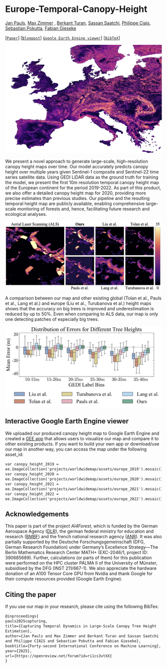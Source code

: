 # Europe-Temporal-Canopy-Height
[Jan Pauls](https://www.wi.uni-muenster.de/de/institut/dasc/personen/jan-pauls), [Max Zimmer](https://maxzimmer.org) , [Berkant Turan](https://b-turan.github.io), [Sassan Saatchi](https://science.jpl.nasa.gov/people/Saatchi/), [Philippe Ciais](https://www.lsce.ipsl.fr/Phocea/Pisp/index.php?nom=philippe.ciais), [Sebastian Pokutta](https://pokutta.com), [Fabian Gieseke](https://www.wi.uni-muenster.de/department/dasc/people/fabian-gieseke)


[[`Paper`](https://arxiv.org/abs/2501.19328)] [[`Blogpost`](https://maxzimmer.org/blog/2025/capturing-temporal-dynamics-in-tree-canopy-height/)]  [`Google Earth Engine viewer`](https://europetreemap.projects.earthengine.app/view/europeheight)] [[`BibTeX`](#citing-the-paper)]

![Global canopy height map](figures/europe_2020.png)

We present a novel approach to generate large-scale, high-resolution canopy height maps over time. Our model accurately predicts canopy height over multiple years given Sentinel-1 composite and Sentinel-22 time series satellite data. Using GEDI LiDAR data as the ground truth for training the model, we present the first 10m resolution temporal canopy height map of the European continent for the period 2019-2022. As part of this product, we also offer a detailed canopy height map for 2020, providing more precise estimates than previous studies. Our pipeline and the resulting temporal height map are publicly available, enabling comprehensive large-scale monitoring of forests and, hence, facilitating future research and ecological analyses.

![Global canopy height map](figures/big_trees.png)

A comparison between our map and other existing global (Tolan et al., Pauls et al., Lang et al.) and europe (Liu et al., Turubanova et al.) height maps shows that the accuracy on big trees is improved and underestimation is reduced by up to 50%. Even when comparing to ALS data, our map is only one detecting patches of especially big trees.

![Global and regional comparison](figures/error_height_distribution.png)

## Interactive Google Earth Engine viewer
We uploaded our produced canopy height map to Google Earth Engine and created a [GEE app](https://europetreemap.projects.earthengine.app/view/europeheight) that allows users to visualize our map and compare it to other existing products. If you want to build your own app or download/use our map in another way, you can access the map under the following asset_id:

```
var canopy_height_2019 = ee.ImageCollection('projects/worldwidemap/assets/europe_2019').mosaic()
var canopy_height_2020 = ee.ImageCollection('projects/worldwidemap/assets/europe_2020').mosaic()
var canopy_height_2021 = ee.ImageCollection('projects/worldwidemap/assets/europe_2021').mosaic()
var canopy_height_2022 = ee.ImageCollection('projects/worldwidemap/assets/europe_2022').mosaic()
```

## Acknowledgements

This paper is part of the project *AI4Forest*, which is funded by the
German Aerospace Agency ([DLR](https://www.dlr.de/en)), the
german federal ministry for education and research ([BMBF](https://www.bmbf.de/bmbf/en/home/home_node.html)) and the french
national research agency ([ANR](https://anr.fr/en/)). It was also partially supported by the Deutsche Forschungsgemeinschaft
(DFG, German Research Foundation) under Germany’s Excellence Strategy—The Berlin Mathematics Research Center MATH+ (EXC-2046/1, project ID: 390685689). Further,
calculations (or parts of them) for this publication were performed on
the HPC cluster PALMA II of the University of Münster, subsidised by the
DFG (INST 211/667-1). We also appreciate the hardware donation of an
A100 Tensor Core GPU from Nvidia and thank Google for
their compute resources provided (Google Earth Engine).


## Citing the paper

If you use our map in your research, please cite using the following BibTex:

```
@inproceedings{
pauls2025capturing,
title={Capturing Temporal Dynamics in Large-Scale Canopy Tree Height Estimation},
author={Jan Pauls and Max Zimmer and Berkant Turan and Sassan Saatchi and Philippe CIAIS and Sebastian Pokutta and Fabian Gieseke},
booktitle={Forty-second International Conference on Machine Learning},
year={2025},
url={https://openreview.net/forum?id=ri1cs3vtXX}
}
```
